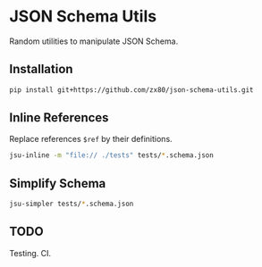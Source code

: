 # JSON Schema Utils

Random utilities to manipulate JSON Schema.

## Installation

```sh
pip install git+https://github.com/zx80/json-schema-utils.git
```

## Inline References

Replace references `$ref` by their definitions.

```sh
jsu-inline -m "file:// ./tests" tests/*.schema.json
```

## Simplify Schema

```sh
jsu-simpler tests/*.schema.json
```

## TODO

Testing. CI.
